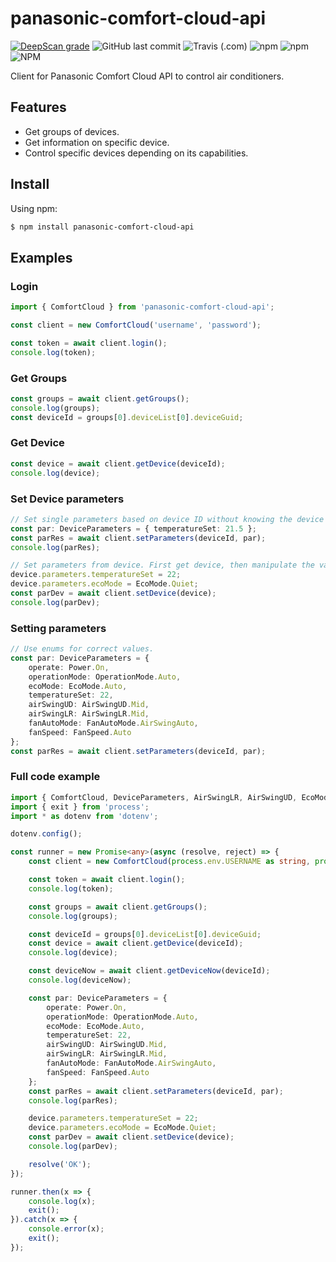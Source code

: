 # panasonic-comfort-cloud-api

[![DeepScan grade](https://deepscan.io/api/teams/16513/projects/19836/branches/520486/badge/grade.svg)](https://deepscan.io/dashboard#view=project&tid=16513&pid=19836&bid=520486)
![GitHub last commit](https://img.shields.io/github/last-commit/bisand/panasonic-comfort-cloud-api)
![Travis (.com)](https://img.shields.io/travis/com/bisand/panasonic-comfort-cloud-api)
![npm](https://img.shields.io/npm/v/panasonic-comfort-cloud-api)
![npm](https://img.shields.io/npm/dw/panasonic-comfort-cloud-api)
![NPM](https://img.shields.io/npm/l/panasonic-comfort-cloud-api)

Client for Panasonic Comfort Cloud API to control air conditioners.

## Features

-   Get groups of devices.
-   Get information on specific device.
-   Control specific devices depending on its capabilities.

## Install

Using npm:

```bash
$ npm install panasonic-comfort-cloud-api
```

## Examples

### Login

```Typescript
import { ComfortCloud } from 'panasonic-comfort-cloud-api';

const client = new ComfortCloud('username', 'password');

const token = await client.login();
console.log(token);
```

### Get Groups

```Typescript
const groups = await client.getGroups();
console.log(groups);
const deviceId = groups[0].deviceList[0].deviceGuid;
```

### Get Device

```Typescript
const device = await client.getDevice(deviceId);
console.log(device);
```

### Set Device parameters

```Typescript
// Set single parameters based on device ID without knowing the device parameters.
const par: DeviceParameters = { temperatureSet: 21.5 };
const parRes = await client.setParameters(deviceId, par);
console.log(parRes);

// Set parameters from device. First get device, then manipulate the values.
device.parameters.temperatureSet = 22;
device.parameters.ecoMode = EcoMode.Quiet;
const parDev = await client.setDevice(device);
console.log(parDev);
```

### Setting parameters

```Typescript
// Use enums for correct values.
const par: DeviceParameters = {
    operate: Power.On,
    operationMode: OperationMode.Auto,
    ecoMode: EcoMode.Auto,
    temperatureSet: 22,
    airSwingUD: AirSwingUD.Mid,
    airSwingLR: AirSwingLR.Mid,
    fanAutoMode: FanAutoMode.AirSwingAuto,
    fanSpeed: FanSpeed.Auto
};
const parRes = await client.setParameters(deviceId, par);
```

### Full code example

```Typescript
import { ComfortCloud, DeviceParameters, AirSwingLR, AirSwingUD, EcoMode, FanAutoMode, FanSpeed, OperationMode, Power } from 'panasonic-comfort-cloud-api';
import { exit } from 'process';
import * as dotenv from 'dotenv';

dotenv.config();

const runner = new Promise<any>(async (resolve, reject) => {
    const client = new ComfortCloud(process.env.USERNAME as string, process.env.PASSWORD as string);

    const token = await client.login();
    console.log(token);

    const groups = await client.getGroups();
    console.log(groups);

    const deviceId = groups[0].deviceList[0].deviceGuid;
    const device = await client.getDevice(deviceId);
    console.log(device);

    const deviceNow = await client.getDeviceNow(deviceId);
    console.log(deviceNow);

    const par: DeviceParameters = {
        operate: Power.On,
        operationMode: OperationMode.Auto,
        ecoMode: EcoMode.Auto,
        temperatureSet: 22,
        airSwingUD: AirSwingUD.Mid,
        airSwingLR: AirSwingLR.Mid,
        fanAutoMode: FanAutoMode.AirSwingAuto,
        fanSpeed: FanSpeed.Auto
    };
    const parRes = await client.setParameters(deviceId, par);
    console.log(parRes);

    device.parameters.temperatureSet = 22;
    device.parameters.ecoMode = EcoMode.Quiet;
    const parDev = await client.setDevice(device);
    console.log(parDev);

    resolve('OK');
});

runner.then(x => {
    console.log(x);
    exit();
}).catch(x => {
    console.error(x);
    exit();
});

```
